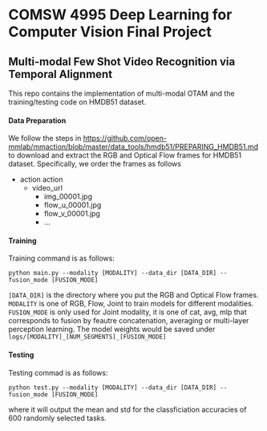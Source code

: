 # COMSW 4995 Deep Learning for Computer Vision Final Project
## Multi-modal Few Shot Video Recognition via Temporal Alignment
This repo contains the implementation of multi-modal OTAM and the training/testing code on HMDB51 dataset.

#### Data Preparation
We follow the steps in https://github.com/open-mmlab/mmaction/blob/master/data_tools/hmdb51/PREPARING_HMDB51.md to download and extract the RGB and Optical Flow frames for HMDB51 dataset. Specifically, we order the frames as follows

- action action
  - video_url
    - img_00001.jpg
    - flow_u_00001.jpg
    - flow_v_00001.jpg
    - ...


#### Training
Training command is as follows:
```
python main.py --modality [MODALITY] --data_dir [DATA_DIR] --fusion_mode [FUSION_MODE]
```
`[DATA_DIR]` is the directory where you put the RGB and Optical Flow frames. `MODALITY` is one of RGB, Flow, Joint to train models for different modalities. `FUSION_MODE` is only used for Joint modality, it is one of cat, avg, mlp that corresponds to fusion by feautre concatenation, averaging or multi-layer perception learning. The model weights would be saved under `logs/[MODALITY]_[NUM_SEGMENTS]_[FUSION_MODE]`

#### Testing
Testing commad is as follows:
```
python test.py --modality [MODALITY] --data_dir [DATA_DIR] --fusion_mode [FUSION_MODE]
```
where it will output the mean and std for the classficiation accuracies of 600 randomly selected tasks.
